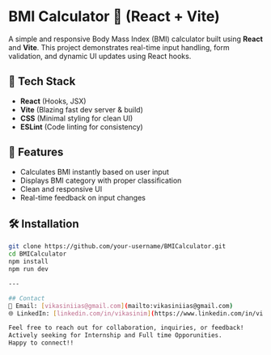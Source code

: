 # BMI Calculator 🧮 (React + Vite)

A simple and responsive Body Mass Index (BMI) calculator built using **React** and **Vite**. This project demonstrates real-time input handling, form validation, and dynamic UI updates using React hooks.

## 🚀 Tech Stack

- **React** (Hooks, JSX)
- **Vite** (Blazing fast dev server & build)
- **CSS** (Minimal styling for clean UI)
- **ESLint** (Code linting for consistency)

## 🧠 Features

- Calculates BMI instantly based on user input
- Displays BMI category with proper classification
- Clean and responsive UI
- Real-time feedback on input changes

## 🛠 Installation

```bash
git clone https://github.com/your-username/BMICalculator.git
cd BMICalculator
npm install
npm run dev

---

## Contact  
📧 Email: [vikasiniias@gmail.com](mailto:vikasiniias@gmail.com)  
🌐 LinkedIn: [linkedin.com/in/vikasinim](https://www.linkedin.com/in/vikasinim)  

Feel free to reach out for collaboration, inquiries, or feedback! 
Actively seeking for Internship and Full time Opporunities.
Happy to connect!!
